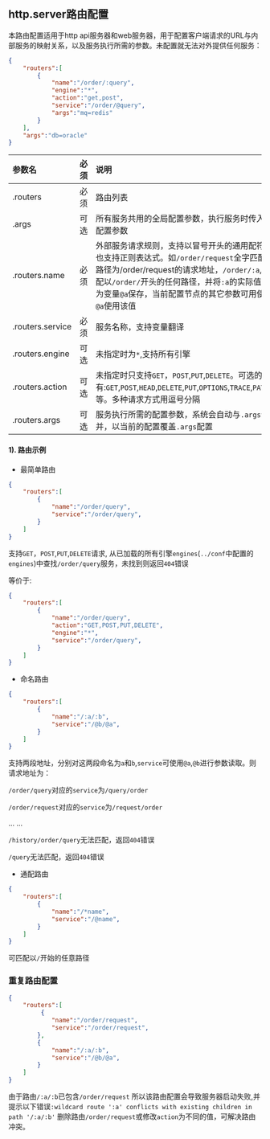 ## http.server路由配置
本路由配置适用于http api服务器和web服务器，用于配置客户端请求的URL与内部服务的映射关系，以及服务执行所需的参数。未配置就无法对外提供任何服务：
```json
{
    "routers":[
        {
            "name":"/order/:query",
            "engine":"*",
            "action":"get,post",
            "service":"/order/@query",
            "args":"mq=redis"
        }
    ],
    "args":"db=oracle"
}
```


|参数名|必须|说明|
|:------|:-------:|:------|
|.routers|必须|路由列表|
|.args|可选|所有服务共用的全局配置参数，执行服务时传入该配置参数|
|.routers.name|必须|外部服务请求规则，支持以冒号开头的通用配符，也支持正则表达式。如`/order/request`全字匹配路径为/order/request的请求地址，`/order/:a`,匹配以`/order/`开头的任何路径，并将`:a`的实际值作为变量`@a`保存，当前配置节点的其它参数可用使用`@a`使用该值|
|.routers.service|必须|服务名称，支持变量翻译|
|.routers.engine|可选|未指定时为`*`,支持所有引擎|
|.routers.action|可选| 未指定时只支持`GET`，`POST`,`PUT`,`DELETE`。可选的值有:`GET`,`POST`,`HEAD`,`DELETE`,`PUT`,`OPTIONS`,`TRACE`,`PATCH`等。多种请求方式用逗号分隔|
|.routers.args|可选|服务执行所需的配置参数，系统会自动与`.args`合并，以当前的配置覆盖`.args`配置|

####  1). 路由示例

 + 最简单路由

```json
{
    "routers":[
        {
            "name":"/order/query",
            "service":"/order/query",
        }
    ]
}
```
支持`GET`，`POST`,`PUT`,`DELETE`请求, 从已加载的所有引擎`engines`(`../conf`中配置的`engines`)中查找`/order/query`服务，未找到则返回`404`错误

等价于:
```json
{
    "routers":[
        {
            "name":"/order/query",
            "action":"GET,POST,PUT,DELETE",
            "engine":"*",
            "service":"/order/query",
        }
    ]
}
```

+ 命名路由

```json
{
    "routers":[
        {
            "name":"/:a/:b",
            "service":"/@b/@a",
        }
    ]
}
```

支持两段地址，分别对这两段命名为`a`和`b`,`service`可使用`@a`,`@b`进行参数读取。则请求地址为：

`/order/query`对应的`service`为`/query/order`

`/order/request`对应的`service`为`/request/order`

... ...

`/history/order/query`无法匹配，返回`404`错误

`/query`无法匹配，返回`404`错误


+ 通配路由

```json
{
    "routers":[
        {
            "name":"/*name",
            "service":"/@name",
        }
    ]
}
```

可匹配以`/`开始的任意路径


###  重复路由配置

```json
{
    "routers":[
         {
            "name":"/order/request",
            "service":"/order/request",
        },
        {
            "name":"/:a/:b",
            "service":"/@b/@a",
        }
    ]
}
```

由于路由`/:a/:b`已包含`/order/request` 所以该路由配置会导致服务器启动失败,并提示以下错误`:wildcard route ':a' conflicts with existing children in path '/:a/:b'` 删除路由`/order/request`或修改`action`为不同的值，可解决路由冲突。